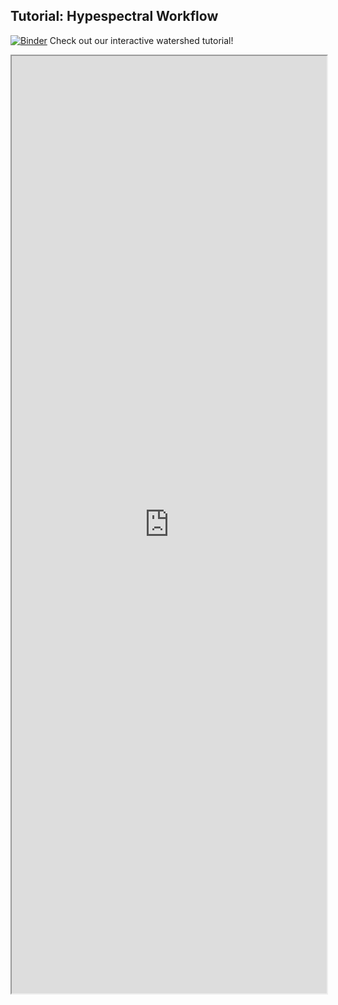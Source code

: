 ## Tutorial: Hypespectral Workflow

[![Binder](https://mybinder.org/badge_logo.svg)](https://mybinder.org/v2/gh/danforthcenter/plantcv-tutorial-hyperspectral/HEAD?labpath=index.ipynb) Check out our interactive watershed tutorial! 

<iframe src="https://nbviewer.jupyter.org/github/danforthcenter/plantcv-tutorial-hyperspectral/blob/main/index.ipynb" width="100%" height="1500px"></iframe>